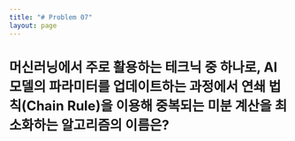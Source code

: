 ```yaml
---
title: "# Problem 07"
layout: page
---
```


<h2 style="font-size: 24px;">머신러닝에서 주로 활용하는 테크닉 중 하나로, AI 모델의 파라미터를 업데이트하는 과정에서 연쇄 법칙(Chain Rule)을 이용해 중복되는 미분 계산을 최소화하는 알고리즘의 이름은?</h2>
